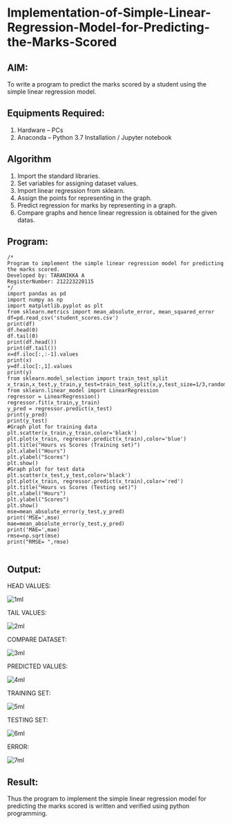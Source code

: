 # Implementation-of-Simple-Linear-Regression-Model-for-Predicting-the-Marks-Scored

## AIM:
To write a program to predict the marks scored by a student using the simple linear regression model.

## Equipments Required:
1. Hardware – PCs
2. Anaconda – Python 3.7 Installation / Jupyter notebook

## Algorithm
1. Import the standard libraries. 
2. Set variables for assigning dataset values. 
3. Import linear regression from sklearn.
4. Assign the points for representing in the graph.
5. Predict regression for marks by representing in a graph.
6. Compare graphs and hence linear regression is obtained for the given datas.

## Program:
```
/*
Program to implement the simple linear regression model for predicting the marks scored.
Developed by: TARANIKKA A
RegisterNumber: 212223220115
*/
import pandas as pd
import numpy as np
import matplotlib.pyplot as plt
from sklearn.metrics import mean_absolute_error, mean_squared_error
df=pd.read_csv('student_scores.csv')
print(df)
df.head(0)
df.tail(0)
print(df.head())
print(df.tail())
x=df.iloc[:,:-1].values
print(x)
y=df.iloc[:,1].values
print(y)
from sklearn.model_selection import train_test_split
x_train,x_test,y_train,y_test=train_test_split(x,y,test_size=1/3,random_state=0)
from sklearn.linear_model import LinearRegression
regressor = LinearRegression()
regressor.fit(x_train,y_train)
y_pred = regressor.predict(x_test)
print(y_pred)
print(y_test)
#Graph plot for training data
plt.scatter(x_train,y_train,color='black')
plt.plot(x_train, regressor.predict(x_train),color='blue') 
plt.title("Hours vs Scores (Training set)")
plt.xlabel("Hours")
plt.ylabel("Scores")
plt.show()
#Graph plot for test data
plt.scatter(x_test,y_test,color='black')
plt.plot(x_train, regressor.predict(x_train),color='red')
plt.title("Hours vs Scores (Testing set)")
plt.xlabel("Hours")
plt.ylabel("Scores")
plt.show()
mse=mean_absolute_error(y_test,y_pred)
print('MSE=',mse)
mae=mean_absolute_error(y_test,y_pred)
print('MAE=',mae)
rmse=np.sqrt(mse)
print("RMSE= ",rmse)


```

## Output:

HEAD VALUES:

![1ml](https://github.com/user-attachments/assets/7f816587-8aeb-438c-bee3-780f4339588f)


TAIL VALUES:

![2ml](https://github.com/user-attachments/assets/c7b5aff2-3d07-4da1-865c-a25500be8a94)


COMPARE DATASET:

![3ml](https://github.com/user-attachments/assets/0447e0f5-1bb0-45e8-945b-e7ec5f08968f)


PREDICTED VALUES:

![4ml](https://github.com/user-attachments/assets/a3ea07d0-227c-4d0e-8d26-42cc4dfdf572)


TRAINING SET:

![5ml](https://github.com/user-attachments/assets/9f4e520d-d1ec-42d5-87ea-a0e51cfca6d2)


TESTING SET:

![6ml](https://github.com/user-attachments/assets/e9af8022-0c25-4594-b23f-c91652913ee1)


ERROR:

![7ml](https://github.com/user-attachments/assets/8616702c-1b65-4659-b9f4-a93960907112)


## Result:
Thus the program to implement the simple linear regression model for predicting the marks scored is written and verified using python programming.
